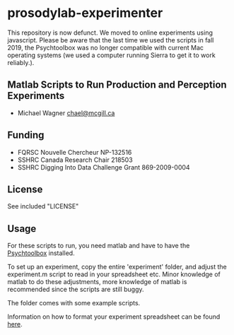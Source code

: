 prosodylab-experimenter
=======================

This repository is now defunct. We moved to online experiments using javascript. 
Please be aware that the last time we used the scripts in fall 2019, the Psychtoolbox was no longer compatible with current Mac operating systems (we used a computer running Sierra to get it to work reliably.). 

## Matlab Scripts to Run Production and Perception Experiments

* Michael Wagner <chael@mcgill.ca>

## Funding

* FQRSC Nouvelle Chercheur NP-132516
* SSHRC Canada Research Chair 218503
* SSHRC Digging Into Data Challenge Grant 869-2009-0004

## License

See included "LICENSE" 

## Usage
For these scripts to run, you need matlab and have to have the [Psychtoolbox](http://psychtoolbox.org/) installed.

To set up an experiment, copy the entire 'experiment' folder, and adjust the experiment.m script to read in your spreadsheet etc. Minor knowledge of matlab to do these adjustments, more knowledge of matlab is recommended since the scripts are still buggy.

The folder comes with some example scripts.

Information on how to format your experiment spreadsheet can be found [here](https://github.com/prosodylab/prosodylab-experimenter/blob/master/instructions.Rmd). 





